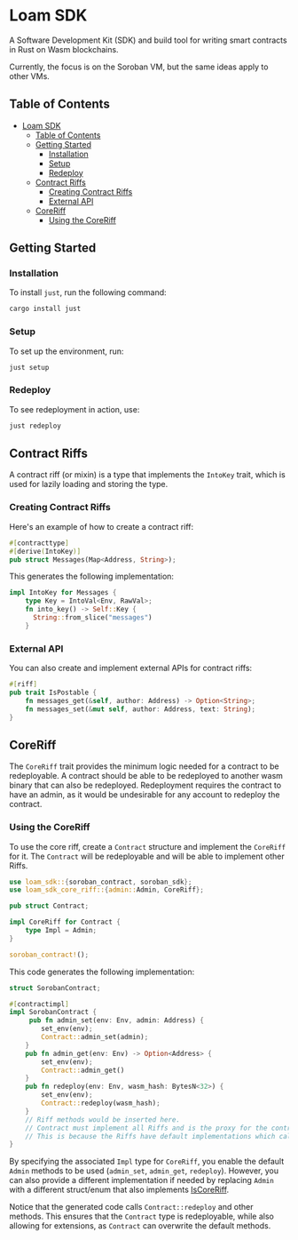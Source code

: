 # Loam SDK

A Software Development Kit (SDK) and build tool for writing smart contracts in Rust on Wasm blockchains.

Currently, the focus is on the Soroban VM, but the same ideas apply to other VMs.

## Table of Contents

- [Loam SDK](#loam-sdk)
  - [Table of Contents](#table-of-contents)
  - [Getting Started](#getting-started)
    - [Installation](#installation)
    - [Setup](#setup)
    - [Redeploy](#redeploy)
  - [Contract Riffs](#contract-riffs)
    - [Creating Contract Riffs](#creating-contract-riffs)
    - [External API](#external-api)
  - [CoreRiff](#coreriff)
    - [Using the CoreRiff](#using-the-coreriff)

## Getting Started

### Installation

To install `just`, run the following command:

```bash
cargo install just
```

### Setup

To set up the environment, run:

```bash
just setup
```

### Redeploy

To see redeployment in action, use:

```bash
just redeploy
```

## Contract Riffs

A contract riff (or mixin) is a type that implements the `IntoKey` trait, which is used for lazily loading and storing the type.

### Creating Contract Riffs

Here's an example of how to create a contract riff:

```rust
#[contracttype]
#[derive(IntoKey)]
pub struct Messages(Map<Address, String>);
```

This generates the following implementation:

```rust
impl IntoKey for Messages {
    type Key = IntoVal<Env, RawVal>;
    fn into_key() -> Self::Key {
      String::from_slice("messages")
    }
```

### External API

You can also create and implement external APIs for contract riffs:

```rust
#[riff]
pub trait IsPostable {
    fn messages_get(&self, author: Address) -> Option<String>;
    fn messages_set(&mut self, author: Address, text: String);
}
```

## CoreRiff

The `CoreRiff` trait provides the minimum logic needed for a contract to be redeployable. A contract should be able to be redeployed to another wasm binary that can also be redeployed. Redeployment requires the contract to have an admin, as it would be undesirable for any account to redeploy the contract.

### Using the CoreRiff

To use the core riff, create a `Contract` structure and implement the `CoreRiff` for it. The `Contract` will be redeployable and will be able to implement other Riffs.

```rust
use loam_sdk::{soroban_contract, soroban_sdk};
use loam_sdk_core_riff::{admin::Admin, CoreRiff};

pub struct Contract;

impl CoreRiff for Contract {
    type Impl = Admin;
}

soroban_contract!();
```

This code generates the following implementation:

```rust
struct SorobanContract;

#[contractimpl]
impl SorobanContract {
     pub fn admin_set(env: Env, admin: Address) {
        set_env(env);
        Contract::admin_set(admin);
    }
    pub fn admin_get(env: Env) -> Option<Address> {
        set_env(env);
        Contract::admin_get()
    }
    pub fn redeploy(env: Env, wasm_hash: BytesN<32>) {
        set_env(env);
        Contract::redeploy(wasm_hash);
    }
    // Riff methods would be inserted here.
    // Contract must implement all Riffs and is the proxy for the contract calls.
    // This is because the Riffs have default implementations which call the associated type
}
```

By specifying the associated `Impl` type for `CoreRiff`, you enable the default `Admin` methods to be used (`admin_set`, `admin_get`, `redeploy`). However, you can also provide a different implementation if needed by replacing `Admin` with a different struct/enum that also implements [IsCoreRiff](https://github.com/loambuild/loam-sdk/blob/5473bb20fb3c818e7c30652fadf66647760a408d/crates/loam-core/src/admin.rs#L41-L51).

Notice that the generated code calls `Contract::redeploy` and other methods. This ensures that the `Contract` type is redeployable, while also allowing for extensions, as `Contract` can overwrite the default methods.
